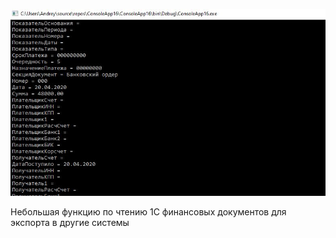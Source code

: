 ![screenshot](https://raw.githubusercontent.com/aovakur/Read1C_financial_doc/master/%D0%A1%D0%BD%D0%B8%D0%BC%D0%BE%D0%BA.JPG)

Небольшая функцию по чтению 1С финансовых документов для экспорта в другие системы 